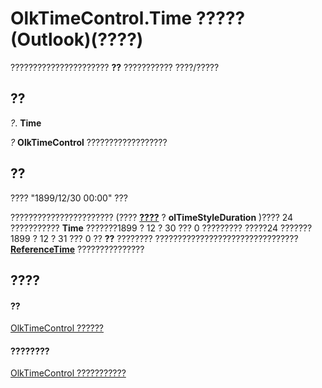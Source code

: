 
# OlkTimeControl.Time ????? (Outlook)(????)

?????????????????????? **??** ??????????? ????/?????


## ??

 _?_. **Time**

 _?_ **OlkTimeControl** ??????????????????


## ??

???? "1899/12/30 00:00" ???

??????????????????????? (???? **[????](4a5f2651-e4ed-50f0-a842-6c6d965e928a.md)** ? **olTimeStyleDuration** )???? 24 ??????????? **Time** ???????1899 ? 12 ? 30 ??? 0 ????????? ?????24 ???????1899 ? 12 ? 31 ??? 0 ?? **??** ???????? ???????????????????????????????? **[ReferenceTime](3979de6d-4992-f42c-b894-7f9661826ca6.md)** ???????????????


## ????


#### ??


[OlkTimeControl ??????](b23f1741-b920-0caf-d4be-9892d8f2ae07.md)
#### ????????


[OlkTimeControl ???????????](http://msdn.microsoft.com/library/4a9d0ec3-40b4-c40c-8774-ba8aa1f092e3%28Office.15%29.aspx)